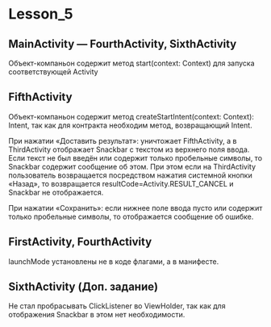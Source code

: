 # Lesson_5

## MainActivity — FourthActivity, SixthActivity
Объект-компаньон содержит метод start(context: Context) для запуска соответствующей Activity

## FifthActivity
Объект-компаньон содержит метод createStartIntent(context: Context): Intent, так как для контракта
необходим метод, возвращающий Intent.

При нажатии «Доставить результат»: уничтожает FifthActivity, а в ThirdActivity отображает Snackbar с
текстом из верхнего поля ввода. Если текст не был введён или содержит только пробельные символы, то
Snackbar содержит сообщение об этом.
При этом если на ThirdActivity пользователь возвращается посредством нажатия системной кнопки
«Назад», то возвращается resultCode=Activity.RESULT_CANCEL и Snackbar не отображается.

При нажатии «Сохранить»: если нижнее поле ввода пусто или содержит только пробельные символы, то
отображается сообщение об ошибке.

## FirstActivity, FourthActivity
launchMode установлены не в коде флагами, а в манифесте.

## SixthActivity (Доп. задание)
Не стал пробрасывать ClickListener во ViewHolder, так как для отображения Snackbar в этом нет необходимости.